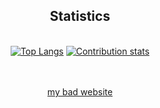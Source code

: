 <!--
**chibbi/chibbi** is a ✨ _special_ ✨ repository because its `README.md` (this file) appears on your GitHub profile.
Here are some ideas to get you started:
- 🔭 I’m currently working on ...
- 🌱 I’m currently learning ...
- 👯 I’m looking to collaborate on ...
- 🤔 I’m looking for help with ...
- 💬 Ask me about ...
- 📫 How to reach me: ...
- 😄 Pronouns: ...
- ⚡ Fun fact: ...
-->
<!--
may change to:
https://github.com/jstrieb/github-stats
-->
<div align="center">
    <h2>Statistics</h2>
    <br>
  <a href="https://github.com/anuraghazra/github-readme-stats"><img src="https://github-readme-stats.vercel.app/api/top-langs/?username=chibbi&theme=radical&count_private=true" alt="Top Langs"></a>
  <a href="https://github.com/anuraghazra/github-readme-stats"><img src="https://github-readme-stats.vercel.app/api?username=chibbi&show_icons=true&theme=radical&count_private=true&hide=stars&line_height=48" alt="Contribution stats"></a>
</div>
<br>
<br>
<p align="center">
    <a href="https://chibbi.github.io"> my bad website</a>
</p>
